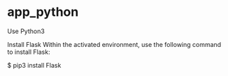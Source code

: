 # app_python

Use Python3

Install Flask
Within the activated environment, use the following command to install Flask:

$ pip3 install Flask

